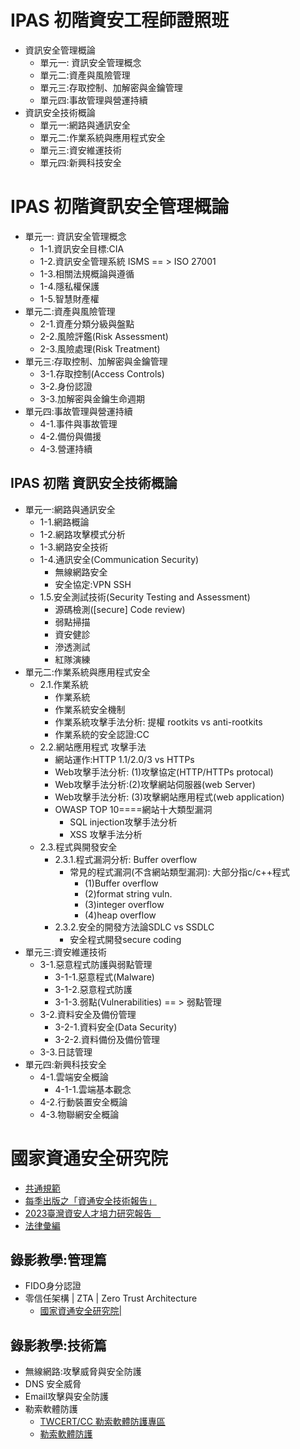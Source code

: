# IPAS 初階資安工程師證照班
- 資訊安全管理概論
  - 單元一: 資訊安全管理概念
  - 單元二:資產與風險管理
  - 單元三:存取控制、加解密與金鑰管理
  - 單元四:事故管理與營運持續
- 資訊安全技術概論
  - 單元一:網路與通訊安全
  - 單元二:作業系統與應用程式安全
  - 單元三:資安維運技術
  - 單元四:新興科技安全
# IPAS 初階資訊安全管理概論
- 單元一: 資訊安全管理概念
  - 1-1.資訊安全目標:CIA
  - 1-2.資訊安全管理系統 ISMS == > ISO 27001
  - 1-3.相關法規概論與遵循
  - 1-4.隱私權保護
  - 1-5.智慧財產權
- 單元二:資產與風險管理
  - 2-1.資產分類分級與盤點
  - 2-2.風險評鑑(Risk Assessment)
  - 2-3.風險處理(Risk Treatment)
- 單元三:存取控制、加解密與金鑰管理
  - 3-1.存取控制(Access Controls)
  - 3-2.身份認證
  - 3-3.加解密與金鑰生命週期
- 單元四:事故管理與營運持續
  - 4-1.事件與事故管理
  - 4-2.備份與備援
  - 4-3.營運持續
## IPAS 初階 資訊安全技術概論
- 單元一:網路與通訊安全
  - 1-1.網路概論
  - 1-2.網路攻擊模式分析
  - 1-3.網路安全技術
  - 1-4.通訊安全(Communication Security)
    - 無線網路安全
    - 安全協定:VPN SSH 
  - 1.5.安全測試技術(Security Testing and Assessment)
    - 源碼檢測([secure] Code review)
    - 弱點掃描
    - 資安健診
    - 滲透測試
    - 紅隊演練
- 單元二:作業系統與應用程式安全
  - 2.1.作業系統
    - 作業系統
    - 作業系統安全機制
    - 作業系統攻擊手法分析: 提權  rootkits vs anti-rootkits
    - 作業系統的安全認證:CC
  - 2.2.網站應用程式 攻擊手法
    - 網站運作:HTTP 1.1/2.0/3 vs HTTPs
    - Web攻擊手法分析: (1)攻擊協定(HTTP/HTTPs protocal)
    - Web攻擊手法分析:(2)攻擊網站伺服器(web Server)
    - Web攻擊手法分析: (3)攻擊網站應用程式(web application)
    - OWASP TOP 10====網站十大類型漏洞
      - SQL injection攻擊手法分析
      - XSS 攻擊手法分析
  - 2.3.程式與開發安全
    - 2.3.1.程式漏洞分析: Buffer overflow
      - 常見的程式漏洞(不含網站類型漏洞): 大部分指c/c++程式
        - (1)Buffer overflow
        - (2)format string vuln.
        - (3)integer overflow
        - (4)heap overflow
    - 2.3.2.安全的開發方法論SDLC vs SSDLC
      - 安全程式開發secure coding 
- 單元三:資安維運技術
  - 3-1.惡意程式防護與弱點管理
    - 3-1-1.惡意程式(Malware)
    - 3-1-2.惡意程式防護
    - 3-1-3.弱點(Vulnerabilities) == > 弱點管理
  - 3-2.資料安全及備份管理
    - 3-2-1.資料安全(Data Security)
    - 3-2-2.資料備份及備份管理
  - 3-3.日誌管理
- 單元四:新興科技安全
  - 4-1.雲端安全概論
    - 4-1-1.雲端基本觀念
  - 4-2.行動裝置安全概論
  - 4-3.物聯網安全概論
# 國家資通安全研究院
- [共通規範](https://www.nics.nat.gov.tw/cybersecurity_resources/reference_guide/Common_Standards/)
- [每季出版之「資通安全技術報告」](https://www.nics.nat.gov.tw/cybersecurity_resources/publications/Technical_Reports/)
- [2023臺灣資安人才培力研究報告 ](https://www.nics.nat.gov.tw/cybersecurity_resources/publications/Research_Reports/)
- [法律彙編](https://www.nics.nat.gov.tw/cybersecurity_resources/publications/Compilation_of_Laws/)

## 錄影教學:管理篇
- FIDO身分認證
- 零信任架構 | ZTA | Zero Trust Architecture
  - [國家資通安全研究院|](https://www.nics.nat.gov.tw/core_business/cybersecurity_defense/ZTA/) 
## 錄影教學:技術篇
- 無線網路:攻擊威脅與安全防護
- DNS 安全威脅
- Email攻擊與安全防護
- 勒索軟體防護
  - [TWCERT/CC 勒索軟體防護專區](https://www.twcert.org.tw/tw/lp-14-1-xCat-02.html) 
  - [勒索軟體防護](https://www.nics.nat.gov.tw/cybersecurity_resources/promotional_resources/Protection_Guide/Ransomware_Protection/)
